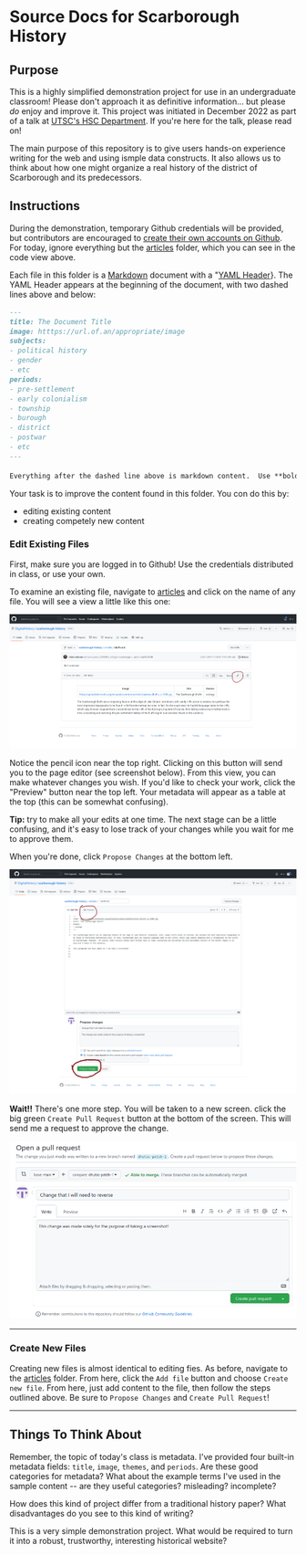 # Source Docs for Scarborough History

## Purpose
This is a highly simplified demonstration project for use in an undergraduate classroom!  Please don't approach it as definitive information... but please *do* enjoy and improve it.  This project was initiated in December 2022 as part of a talk at [UTSC's HSC Department](https://www.utsc.utoronto.ca/hcs/). If you're here for the talk, please read on!

The main purpose of this repository is to give users hands-on experience writing for the web and using ismple data constructs.  It also allows us to think about how one might organize a real history of the district of Scarborough and  its predecessors.

## Instructions

During the demonstration, temporary Github credentials will be provided, but contributors are encouraged to [create their own accounts on Github](https://github.com/join). For today, ignore everything but the [articles](./articles) folder, which you can see in the code view above.  

Each file in this folder is a [Markdown](https://docs.github.com/en/get-started/writing-on-github/getting-started-with-writing-and-formatting-on-github/basic-writing-and-formatting-syntax) document with a "[YAML Header](https://quire.getty.edu/docs-v1/fundamentals/#yaml-basics)}. The YAML Header appears at the beginning of the document, with two dashed lines above and below:

``` markdown
---
title: The Document Title
image: htttps://url.of.an/appropriate/image
subjects: 
- political history
- gender
- etc
periods:
- pre-settlement
- early colonialism
- township
- burough
- district
- postwar
- etc
---

Everything after the dashed line above is markdown content.  Use **bold**, _italics_, and [link syntax](https://www.google.com/search?q=link+syntax) as you wish.  Read the syntax document for more advanced fetures. 

```

Your task is to improve the content found in this folder. You con do this by:

- editing existing content
- creating competely new content

### Edit Existing Files

First, make sure you are logged in to Github! Use the credentials distributed in class, or use your own.

To examine an existing file, navigate to [articles](./articles/) and click on the name of any file. You will see a view a little like this one: 

![page view](./images/page-view.png)

Notice the pencil icon near the top right.  Clicking on this button will send you to the page editor (see screenshot below). From this view, you can make whatever changes you wish. If you'd like to check your work, click the "Preview" button near the top left.  Your metadata will appear as a table at the top (this can be somewhat confusing). 

**Tip:** try to make all your edits at one time. The next stage can be a little confusing, and it's easy to lose track of your changes while you wait for me to approve them. 

When you're done, click `Propose Changes` at the bottom left.

![edit view](./images/editing.png)

**Wait!!** There's one more step. You will be taken to a new screen. click the big green `Create Pull Request` button at the bottom of the screen. This will send me a request to approve the change.

![pull request form](./images/pull.png)

-----

### Create New Files

Creating new files is almost identical to editing fies.  As before, navigate to the [articles](./articles) folder.  From here, click the `Add file` button and choose `Create new file`.  From here, just add content to the file, then follow the steps outlined above.  Be sure to `Propose Changes` and `Create Pull Request`!

-----
## Things To Think About

Remember, the topic of today's class is metadata.  I've provided four built-in metadata fields: `title`, `image`, `themes`, and `periods`. Are these good categories for metadata? What about the example terms I've used in the sample content -- are they useful categories? misleading? incomplete? 

How does this kind of project differ from a traditional history paper?  What disadvantages do you see to this kind of writing?

This is a very simple demonstration project. What would be required to turn it into a robust, trustworthy, interesting historical website? 


